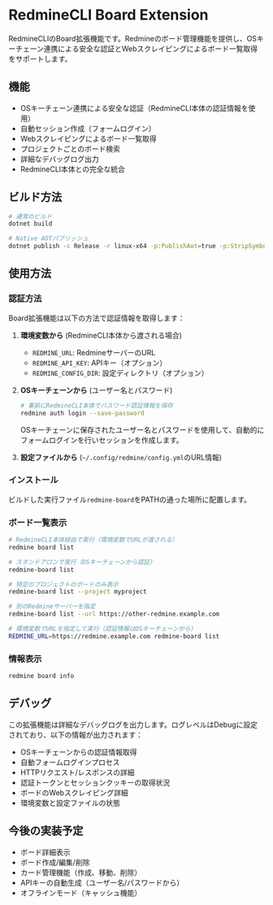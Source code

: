 # RedmineCLI Board Extension

RedmineCLIのBoard拡張機能です。Redmineのボード管理機能を提供し、OSキーチェーン連携による安全な認証とWebスクレイピングによるボード一覧取得をサポートします。

## 機能

- OSキーチェーン連携による安全な認証（RedmineCLI本体の認証情報を使用）
- 自動セッション作成（フォームログイン）
- Webスクレイピングによるボード一覧取得
- プロジェクトごとのボード検索
- 詳細なデバッグログ出力
- RedmineCLI本体との完全な統合

## ビルド方法

```bash
# 通常のビルド
dotnet build

# Native AOTパブリッシュ
dotnet publish -c Release -r linux-x64 -p:PublishAot=true -p:StripSymbols=true
```

## 使用方法

### 認証方法

Board拡張機能は以下の方法で認証情報を取得します：

1. **環境変数から** (RedmineCLI本体から渡される場合)
   - `REDMINE_URL`: RedmineサーバーのURL
   - `REDMINE_API_KEY`: APIキー（オプション）
   - `REDMINE_CONFIG_DIR`: 設定ディレクトリ（オプション）

2. **OSキーチェーンから** (ユーザー名とパスワード)
   ```bash
   # 事前にRedmineCLI本体でパスワード認証情報を保存
   redmine auth login --save-password
   ```
   
   OSキーチェーンに保存されたユーザー名とパスワードを使用して、自動的にフォームログインを行いセッションを作成します。

3. **設定ファイルから** (`~/.config/redmine/config.yml`のURL情報)

### インストール

ビルドした実行ファイル`redmine-board`をPATHの通った場所に配置します。

### ボード一覧表示

```bash
# RedmineCLI本体経由で実行（環境変数でURLが渡される）
redmine board list

# スタンドアロンで実行（OSキーチェーンから認証）
redmine-board list

# 特定のプロジェクトのボードのみ表示
redmine-board list --project myproject

# 別のRedmineサーバーを指定
redmine-board list --url https://other-redmine.example.com

# 環境変数でURLを指定して実行（認証情報はOSキーチェーンから）
REDMINE_URL=https://redmine.example.com redmine-board list
```

### 情報表示

```bash
redmine board info
```

## デバッグ

この拡張機能は詳細なデバッグログを出力します。ログレベルはDebugに設定されており、以下の情報が出力されます：

- OSキーチェーンからの認証情報取得
- 自動フォームログインプロセス
- HTTPリクエスト/レスポンスの詳細
- 認証トークンとセッションクッキーの取得状況
- ボードのWebスクレイピング詳細
- 環境変数と設定ファイルの状態

## 今後の実装予定

- ボード詳細表示
- ボード作成/編集/削除
- カード管理機能（作成、移動、削除）
- APIキーの自動生成（ユーザー名/パスワードから）
- オフラインモード（キャッシュ機能）